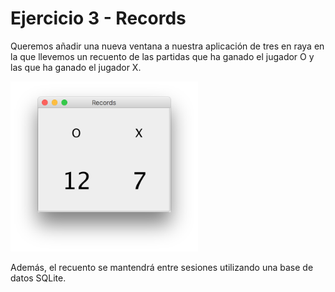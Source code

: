 # Ejercicio 3 - Records

Queremos añadir una nueva ventana a nuestra aplicación de tres en raya en la que llevemos un recuento de las partidas que ha ganado el jugador O y las que ha ganado el jugador X.

<img src="records.png" width="300" />

Además, el recuento se mantendrá entre sesiones utilizando una base de datos SQLite.
